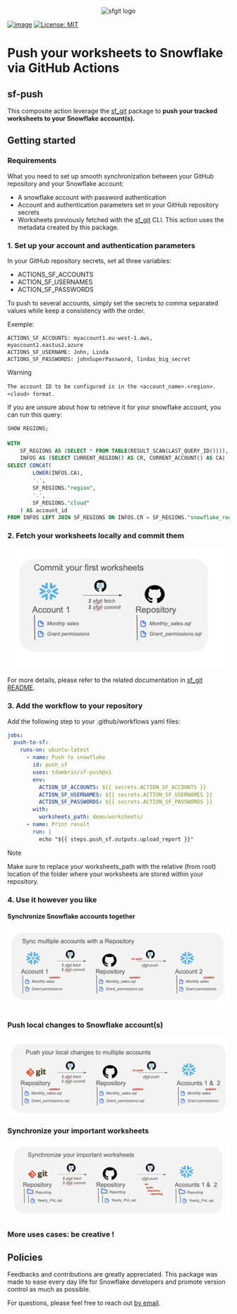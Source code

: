 <p align="center">
  <img src="https://github.com/tdambrin/sf_git/assets/61944454/077aa882-95c2-4f61-a05d-64e8e156b266" alt="sfgit logo" width="30%">
</p>

[![image](https://img.shields.io/badge/Gmail-D14836?style=for-the-badge&logo=gmail&logoColor=white)](mailto:thomas.dambrin@gmail.com?subject=[GitHub]%20Snowflake%20Git%20Versioning)
[![License: MIT](https://img.shields.io/badge/License-MIT-yellow.svg)](https://opensource.org/licenses/MIT)

# Push your worksheets to Snowflake via GitHub Actions
## sf-push

This composite action leverage the [sf_git](https://github.com/tdambrin/sf_git) package to **push your tracked worksheets to your Snowflake account(s).**

## Getting started
### Requirements
What you need to set up smooth synchronization between your GitHub repository and your Snowflake account:
- A snowflake account with password authentication
- Account and authentication parameters set in your GitHub repository secrets
- Worksheets previously fetched with the [sf_git](https://github.com/tdambrin/sf_git) CLI. This action uses the metadata created by this package.

### 1. Set up your account and authentication parameters

In your GitHub repository secrets, set all three variables:
- ACTIONS_SF_ACCOUNTS
- ACTION_SF_USERNAMES
- ACTION_SF_PASSWORDS

To push to several accounts, simply set the secrets to comma separated values while keep a consistency with the order.

Exemple:

    ACTIONS_SF_ACCOUNTS: myaccount1.eu-west-1.aws, myaccount2.eastus2.azure
    ACTIONS_SF_USERNAME: John, Linda
    ACTIONS_SF_PASSWORDS: johnSuperPassword, lindas_big_secret

> [!WARNING]  
> `The account ID to be configured is in the <account_name>.<region>.<cloud> format.`

If you are unsure about how to retrieve it for your snowflake account, you can run this query:

```sql
SHOW REGIONS;

WITH 
    SF_REGIONS AS (SELECT * FROM TABLE(RESULT_SCAN(LAST_QUERY_ID()))),
    INFOS AS (SELECT CURRENT_REGION() AS CR, CURRENT_ACCOUNT() AS CA)
SELECT CONCAT(
        LOWER(INFOS.CA),
        '.',
        SF_REGIONS."region",
        '.',
        SF_REGIONS."cloud"
    ) AS account_id
FROM INFOS LEFT JOIN SF_REGIONS ON INFOS.CR = SF_REGIONS."snowflake_region";
```

### 2. Fetch your worksheets locally and commit them

![Init worksheets](./doc/images/first_fetch.png)

For more details, please refer to the related documentation in [sf_git README](https://github.com/tdambrin/sf_git/blob/main/README.md).

### 3. Add the workflow to your repository

Add the following step to your .github/workflows yaml files:

```yaml
jobs:
  push-to-sf:
    runs-on: ubuntu-latest
      - name: Push to snowflake
        id: push_sf
        uses: tdambrin/sf-push@v1
        env:
          ACTION_SF_ACCOUNTS: ${{ secrets.ACTION_SF_ACCOUNTS }}
          ACTION_SF_USERNAMES: ${{ secrets.ACTION_SF_USERNAMES }}
          ACTION_SF_PASSWORDS: ${{ secrets.ACTION_SF_PASSWORDS }}
        with:
          worksheets_path: demo/worksheets/
      - name: Print result
        run: |
          echo "${{ steps.push_sf.outputs.upload_report }}"
```

> [!NOTE]  
> Make sure to replace your worksheets_path with the relative (from root) location of the folder where your worksheets are stored within your repository.

### 4. Use it however you like

#### Synchronize Snowflake accounts together

![Sync accounts](./doc/images/sync_multiple.png)

### Push local changes to Snowflake account(s)

![Local to SF](./doc/images/local_to_accounts.png)

### Synchronize your important worksheets

![Important worksheets](./doc/images/important_worksheets.png)

### More uses cases: be creative !

## Policies
Feedbacks and contributions are greatly appreciated. This package was made to ease every day life for Snowflake 
developers and promote version control as much as possible.

For questions, please feel free to reach out [by email](mailto:thomas.dambrin@gmail.com?subject=[GitHub]%20Snowflake%20Push).